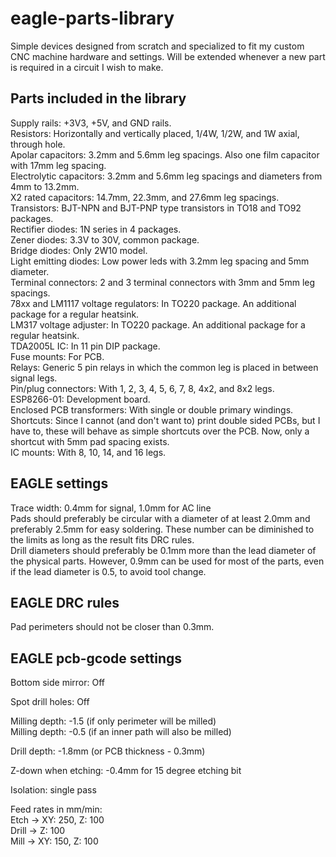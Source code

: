 # eagle-parts-library
Simple devices designed from scratch and specialized to fit my custom CNC machine hardware and settings. Will be extended whenever a new part is required in a circuit I wish to make.  

## Parts included in the library
Supply rails: +3V3, +5V, and GND rails.  
Resistors: Horizontally and vertically placed, 1/4W, 1/2W, and 1W axial, through hole.  
Apolar capacitors: 3.2mm and 5.6mm leg spacings. Also one film capacitor with 17mm leg spacing.  
Electrolytic capacitors: 3.2mm and 5.6mm leg spacings and diameters from 4mm to 13.2mm.  
X2 rated capacitors: 14.7mm, 22.3mm, and 27.6mm leg spacings.  
Transistors: BJT-NPN and BJT-PNP type transistors in TO18 and TO92 packages.  
Rectifier diodes: 1N series in 4 packages.  
Zener diodes: 3.3V to 30V, common package.  
Bridge diodes: Only 2W10 model.  
Light emitting diodes: Low power leds with 3.2mm leg spacing and 5mm diameter.  
Terminal connectors: 2 and 3 terminal connectors with 3mm and 5mm leg spacings.  
78xx and LM1117 voltage regulators: In TO220 package. An additional package for a regular heatsink.  
LM317 voltage adjuster: In TO220 package. An additional package for a regular heatsink.  
TDA2005L IC: In 11 pin DIP package.  
Fuse mounts: For PCB.  
Relays: Generic 5 pin relays in which the common leg is placed in between signal legs.  
Pin/plug connectors: With 1, 2, 3, 4, 5, 6, 7, 8, 4x2, and 8x2 legs.  
ESP8266-01: Development board.  
Enclosed PCB transformers: With single or double primary windings.  
Shortcuts: Since I cannot (and don't want to) print double sided PCBs, but I have to, these will behave as simple shortcuts over the PCB. Now, only a shortcut with 5mm pad spacing exists.  
IC mounts: With 8, 10, 14, and 16 legs.  

## EAGLE settings
Trace width: 0.4mm for signal, 1.0mm for AC line  
Pads should preferably be circular with a diameter of at least 2.0mm and preferably 2.5mm for easy soldering. These number can be diminished to the limits as long as the result fits DRC rules.  
Drill diameters should preferably be 0.1mm more than the lead diameter of the physical parts. However, 0.9mm can be used for most of the parts, even if the lead diameter is 0.5, to avoid tool change.  

## EAGLE DRC rules
Pad perimeters should not be closer than 0.3mm.   

## EAGLE pcb-gcode settings
Bottom side mirror: Off  

Spot drill holes: Off  

Milling depth: -1.5 (if only perimeter will be milled)  
Milling depth: -0.5 (if an inner path will also be milled)  

Drill depth: -1.8mm (or PCB thickness - 0.3mm)  

Z-down when etching: -0.4mm for 15 degree etching bit  

Isolation: single pass  

Feed rates in mm/min:  
Etch -> XY: 250, Z: 100  
Drill -> Z: 100  
Mill -> XY: 150, Z: 100  
